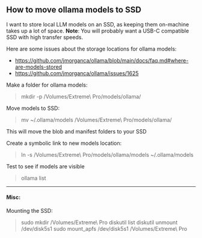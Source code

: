 ## How to move ollama models to SSD

I want to store local LLM models on an SSD, as keeping them on-machine takes up a lot of space. **Note**: You will probably want a USB-C compatible SSD with high transfer speeds. 

Here are some issues about the storage locations for ollama models:
- https://github.com/jmorganca/ollama/blob/main/docs/faq.md#where-are-models-stored
- https://github.com/jmorganca/ollama/issues/1625


Make a folder for ollama models:
> mkdir -p /Volumes/Extreme\ Pro/models/ollama/

Move models to SSD:
> mv ~/.ollama/models  /Volumes/Extreme\ Pro/models/ollama/

This will move the blob and manifest folders to your SSD

Create a symbolic link to new models location:
> ln -s /Volumes/Extreme\ Pro/models/ollama/models ~/.ollama/models

Test to see if models are visible
> ollama list

----

#### Misc:

Mounting the SSD: 

> sudo mkdir /Volumes/Extreme\ Pro
> diskutil list
> diskutil unmount /dev/disk5s1
> sudo mount_apfs /dev/disk5s1 /Volumes/Extreme\ Pro